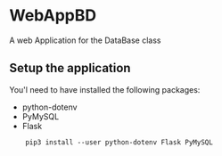 # WebAppBD

A web Application for the DataBase class

## Setup the application

You'l need to have installed the following packages:

- python-dotenv
- PyMySQL
- Flask

```console
    pip3 install --user python-dotenv Flask PyMySQL
```
